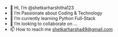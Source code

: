 - 👋 Hi, I’m @shetkarharshitha123
- 👀 I’m  Passionate about Coding & Technology
- 🌱 I’m currently learning Python Full-Stack
- 💞️ I’m looking to collaborate on ...
- 📫 How to reach me shetkarharsha49@gmail.com

<!---
shetkarharshitha123/shetkarharshitha123 is a ✨ special ✨ repository because its `README.md` (this file) appears on your GitHub profile.
You can click the Preview link to take a look at your changes.
--->
